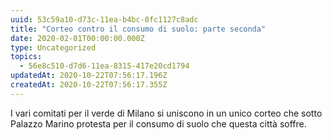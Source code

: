 ```yaml
---
uuid: 53c59a10-d73c-11ea-b4bc-0fc1127c8adc
title: "Corteo contro il consumo di suolo: parte seconda"
date: 2020-02-01T00:00:00.000Z
type: Uncategorized
topics:
  - 56e8c510-d7d6-11ea-8315-417e20cd1794
updatedAt: 2020-10-22T07:56:17.196Z
createdAt: 2020-10-22T07:56:17.355Z
---
```


I vari comitati per il verde di Milano si uniscono in un unico corteo che sotto Palazzo Marino protesta per il consumo di suolo che questa città soffre.